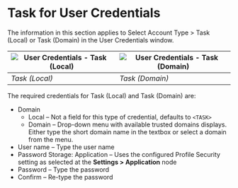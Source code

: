 # Task for User Credentials

The information in this section applies to Select Account Type > Task (Local) or Task (Domain) in
the User Credentials window.

| ![User Credentials - Task (Local)](/img/versioned_docs/enterpriseauditor_11.6/enterpriseauditor/admin/settings/connection/profile/tasklocal.webp) | ![User Credentials - Task (Domain)](/img/versioned_docs/enterpriseauditor_11.6/enterpriseauditor/admin/settings/connection/profile/taskdomain.webp) |
| ------------------------------------------------------------------------------------------------------------------------------------------------ | -------------------------------------------------------------------------------------------------------------------------------------------------- |
| _Task (Local)_                                                                                                                                   | _Task (Domain)_                                                                                                                                    |

The required credentials for Task (Local) and Task (Domain) are:

- Domain
    - Local – Not a field for this type of credential, defaults to `<TASK>`
    - Domain – Drop-down menu with available trusted domains displays. Either type the short domain
      name in the textbox or select a domain from the menu.
- User name – Type the user name
- Password Storage: Application – Uses the configured Profile Security setting as selected at the
  **Settings > Application** node
- Password – Type the password
- Confirm – Re-type the password
